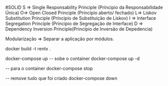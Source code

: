 #SOLID
S => Single Responsability Principle (Príncipio da Responsabilidade Única)
O=> Open Closed Principle (Príncipio aberto/ fechado)
L=> Liskov Substitution Principle (Príncipio de Substituição de Liskov)
I => Interface Segregation Principle (Principio de Segregação de Interface)
D => Dependency Inversion Principle(Princípio de Inversão de Depedencia)


Modularização  => Separar a aplicação por módulos.

docker build -t rentx .

docker-compose up
-- sobe o container 
docker-compose up -d 

-- para o container 
docker-compose stop

-- remove  tudo que foi criado 
docker-compose down